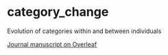# category_change
Evolution of categories within and between individuals


[Journal manuscript on Overleaf](https://www.overleaf.com/project/5fa8c2dff67ba268b1754332)